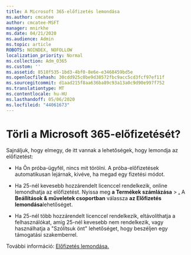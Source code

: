 ```yaml
---
title: A Microsoft 365-előfizetés lemondása
ms.author: cmcatee
author: cmcatee-MSFT
manager: mnirkhe
ms.date: 04/21/2020
ms.audience: Admin
ms.topic: article
ROBOTS: NOINDEX, NOFOLLOW
localization_priority: Normal
ms.collection: Adm_O365
ms.custom: ''
ms.assetid: 8518f535-1bd3-4bf0-8e6e-e3468459bd5e
ms.openlocfilehash: 30cdd925c0be9d38572fbc9acc5cd3fcf97ef11f
ms.sourcegitcommit: d1aad215f8aa636ba89c93a13a0c9d90e997f752
ms.translationtype: MT
ms.contentlocale: hu-HU
ms.lasthandoff: 05/06/2020
ms.locfileid: "44061673"
---
```

# <a name="cancelling-your-microsoft-365-subscription"></a>Törli a Microsoft 365-előfizetését?

Sajnáljuk, hogy elmegy, de itt vannak a lehetőségek, hogy lemondja az előfizetést:
  
- Ha Ön próba-ügyfél, nincs mit törölni. A próba-előfizetések automatikusan lejárnak, kivéve, ha megad egy fizetési módot.

- Ha 25-nél kevesebb hozzárendelt licenccel rendelkezik, online lemondhatja az előfizetést. Nyissa meg **a Termékek számlázása** \> **[.](https://go.microsoft.com/fwlink/p/?linkid=842054)** A **Beállítások & műveletek csoportban** válassza **az Előfizetés lemondása**lehetőséget.

- Ha 25-nél több hozzárendelt licenccel rendelkezik, eltávolíthatja a felhasználókat, amíg 25-nél kevesebb nem rendelkezik, vagy használhatja a "Szólítsuk önt" lehetőséget, hogy beszéljen egy támogatási szakemberrel.

További információ: [Előfizetés lemondása.](https://docs.microsoft.com/office365/admin/subscriptions-and-billing/cancel-your-subscription)
